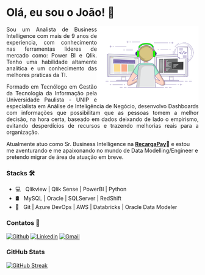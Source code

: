 # Olá, eu sou o João! 👋

<img align="right" alt="GIF" src="https://raw.githubusercontent.com/devSouvik/devSouvik/master/gif3.gif" height="200"/>

<p align="justify">Sou um Analista de Business Intelligence com mais de 9 anos de experiencia, com conhecimento nas ferramentas lideres de mercado como: Power BI e Qlik. Tenho uma habilidade altamente analítica e um conhecimento das melhores praticas da TI.
<p align="justify">Formado em Tecnólogo em Gestão da Tecnologia da Informação pela Universidade Paulista - UNIP e especialista em Análise de Inteligência de Negócio, desenvolvo Dashboards com informações que possibilitam que as pessoas tomem a melhor decisão, na hora certa, baseado em dados deixando de lado o empirismo, evitando desperdícios de recursos e trazendo melhorias reais para a organização.

Atualmente atuo como Sr. Business Intelligence na <b>[RecargaPay](https://recargapay.com.br/)🚀</b> e estou me aventurando e me apaixonando no mundo de Data Modelling/Engineer e pretendo migrar de área de atuação em breve.

### Stacks 🛠 
- 💻 &nbsp; Qlikview | Qlik Sense | PowerBI | Python 
- 🛢 &nbsp; MySQL | Oracle | SQLServer | RedShift 
- 🔧 &nbsp; Git | Azure DevOps | AWS | Databricks | Oracle Data Modeler

### Contatos 📝
[![Github](https://img.shields.io/badge/-Github-000?style=flat&logo=Github&logoColor=white)](https://github.com/joaosutel)
[![Linkedin](https://img.shields.io/badge/-LinkedIn-blue?style=flat&logo=Linkedin&logoColor=white)](https://www.linkedin.com/in/jsutel/)
[![Gmail](https://img.shields.io/badge/-Gmail-c14438?style=flat&logo=Gmail&logoColor=white)](mailto:joao.sutel@gmail.com)

### GitHub Stats 
[![GitHub Streak](https://streak-stats.demolab.com?user=joaosutel&theme=vue&hide_border=true&locale=pt_BR)](https://git.io/streak-stats)